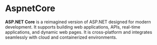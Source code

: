 # AspnetCore
**ASP.NET Core** is a reimagined version of ASP.NET designed for modern development. It supports building web applications, APIs, real-time applications, and dynamic web pages. It is cross-platform and integrates seamlessly with cloud and containerized environments.
